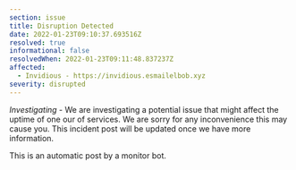 ```yaml
---
section: issue
title: Disruption Detected
date: 2022-01-23T09:10:37.693516Z
resolved: true
informational: false
resolvedWhen: 2022-01-23T09:11:48.837237Z
affected:
  - Invidious - https://invidious.esmailelbob.xyz
severity: disrupted
---
```

*Investigating* - We are investigating a potential issue that might affect the uptime of one our of services. We are sorry for any inconvenience this may cause you. This incident post will be updated once we have more information.

This is an automatic post by a monitor bot.
        